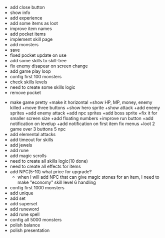 + add close button
+ show info
+ add experience
+ add some items as loot
+ improve item names
+ add pocket items
+ implement skill page
+ add monsters
+ save
+ fixed pocket update on use
+ add some skills to skill-tree
+ fix enemy disapear on screen change
+ add game play loop
+ config first 100 monsters
+ check skills levels
+ need to create some skills logic
+ remove pocket
- make game pretty
    +make it horizontal
    +show HP, MP, money, enemy killed
    +move three buttons
    +show hero sprite
    +show attack
    +add enemy sprites
    +add enemy attack
    +add npc sprites
    +add boss sprite
    +fix it for smaller screen size
    +add floating numbers
    +improve run button
    +add notification on levelup
    +add notification on first item
    fix menus
        +loot
        2 game over
        3 buttons
        5 npc
- add elemental attacks
- add timeout for skills
- add jewels
- add rune
- add magic scrolls
- need to create all skills logic(10 done)
- need to create all effects for items
- add NPC(5-10)
    what price for upgrade?
    - when I will add NPC that can give magic stones for an item, I need to make "economy" skill level 6 handling
- config first 1000 monsters
- add unique
- add set
- add superset
- add runeword
- add rune spell
- config all 5000 monsters
- polish balance
- polish presentation